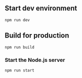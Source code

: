 
## Start dev environment
    npm run dev

## Build for production
    npm run build

### Start the Node.js server
    npm run start
